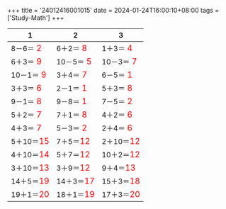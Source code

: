 +++ 
title = '24012416001015' 
date = 2024-01-24T16:00:10+08:00 
tags = ['Study-Math'] 
+++ 

1 | 2 | 3 
-- | -- | -- 
8－6＝<font color=red size=4> 2</font> | 6＋2＝<font color=red size=4> 8</font> | 1＋3＝<font color=red size=4> 4</font> 
6＋3＝<font color=red size=4> 9</font> | 10－5＝<font color=red size=4> 5</font> | 10－3＝<font color=red size=4> 7</font> 
10－1＝<font color=red size=4> 9</font> | 3＋4＝<font color=red size=4> 7</font> | 6－5＝<font color=red size=4> 1</font> 
3＋3＝<font color=red size=4> 6</font> | 2－1＝<font color=red size=4> 1</font> | 5＋3＝<font color=red size=4> 8</font> 
9－1＝<font color=red size=4> 8</font> | 9－8＝<font color=red size=4> 1</font> | 7－5＝<font color=red size=4> 2</font> 
5＋2＝<font color=red size=4> 7</font> | 7＋1＝<font color=red size=4> 8</font> | 4＋2＝<font color=red size=4> 6</font> 
4＋3＝<font color=red size=4> 7</font> | 5－3＝<font color=red size=4> 2</font> | 2＋4＝<font color=red size=4> 6</font> 
5＋10＝<font color=red size=4>15</font> | 7＋5＝<font color=red size=4>12</font> | 2＋10＝<font color=red size=4>12</font> 
4＋10＝<font color=red size=4>14</font> | 5＋7＝<font color=red size=4>12</font> | 10＋2＝<font color=red size=4>12</font> 
3＋10＝<font color=red size=4>13</font> | 3＋9＝<font color=red size=4>12</font> | 9＋4＝<font color=red size=4>13</font> 
14＋5＝<font color=red size=4>19</font> | 14＋3＝<font color=red size=4>17</font> | 15＋3＝<font color=red size=4>18</font> 
19＋1＝<font color=red size=4>20</font> | 18＋1＝<font color=red size=4>19</font> | 17＋3＝<font color=red size=4>20</font> 

